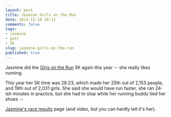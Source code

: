 ```yaml
---
layout: post
title: Jasmine Girls on the Run
date: 2013-12-10 20:11
comments: false
tags:
- jasmine
- gotr
- 5k
slug: jasmine-girls-on-the-run
published: true
---
```

Jasmine did the [Girls on the Run][gotr] 5K again this year -- she really likes running.

This year her 5K time was 28:23, which made her 25th out of 2,153 people, and 19th out of 2,031 girls.  She said she would have run faster, she ran 24-ish minutes in practice, but she had to stop while her running buddy tied her shoes -- 

[Jasmine's race results][race results] page (and video, but you can hardly tell it's her).


[gotr]: http://www.gotrnova.org/
[race results]: http://fw.to/OruBIHG

